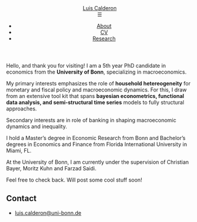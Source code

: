 <!-- <!DOCTYPE html> -->
<html lang="en">
<head>
  <meta charset="utf-8">
  <meta http-equiv="X-UA-Compatible" content="IE=edge">
  <meta name="viewport" content="width=device-width, initial-scale=1">
  <title>Luis Calderon</title>
  <meta name="generator" content="Jekyll v3.9.5" />
  <meta property="og:title" content="Luis Calderon" />
  <meta property="og:locale" content="en_US" />
  <meta name="description" content="Write an awesome description for your new site here." />
  <meta property="og:description" content="Write an awesome description for your new site here." />
  <link rel="canonical" href="http://localhost:4000/" />
  <meta property="og:url" content="http://localhost:4000/" />
  <meta property="og:site_name" content="Luis Calderon" />
  <meta property="og:type" content="website" />
  <meta name="twitter:card" content="summary" />
  <meta property="twitter:title" content="Luis Calderon" />
  <link rel="stylesheet" href="/assets/main.css">
  <link rel="stylesheet" href="/styles.css">
</head>
  <header class="site-header" role="banner">
    <div class="wrapper">
      <a class="site-title" rel="author" href="/">Luis Calderon</a>
      <nav class="site-nav">
        <div class="hamburger-menu" onclick="toggleMenu()">☰</div>
        <ul id="nav-links" class="hidden">
          <li><a class="page-link" href="/about/">About</a></li>
          <li><a class="page-link" href="/cv/">CV</a></li>
          <li><a class="page-link" href="/projects/">Research</a></li>
        </ul>
      </nav>
    </div>
  </header>
<body>

  <div class="tile-container"></div>

  <main class="page-content" aria-label="Content">
    <p>Hello, and thank you for visiting! I am a 5th year PhD candidate in economics from the <b>University of Bonn</b>, specializing in macroeconomics.</p>
    <p>My primary interests emphasizes the role of <b>household hetereogeneity</b> for monetary and fiscal policy and macroeconomic dynamics. For this, I draw from an extensive tool kit that spans <b>bayesian econometrics, functional data analysis, and semi-structural time series</b> models to fully structural approaches.</p>
    <p>Secondary interests are in role of banking in shaping macroeconomic dynamics and inequality. </p>
    <p>I hold a Master’s degree in Economic Research from Bonn and Bachelor’s degrees in Economics and Finance from Florida International University in Miami, FL.</p>
    <p>At the University of Bonn, I am currently under the supervision of Christian Bayer, Moritz Kuhn and Farzad Saidi.</p>
    <p>Feel free to check back. Will post some cool stuff soon!</p>
  </main>

  <footer>
    <h2 class="footer-heading">Contact</h2>
    <div class="footer-col-wrapper">
      <div class="footer-col footer-col-1">
        <ul class="contact-list">
          <li><a class="u-email" href="mailto:luis.calderon@uni-bonn.de">luis.calderon@uni-bonn.de</a></li>
        </ul>
      </div>
    </div>
  </footer>

  <script src="/script.js"></script>
</body>
</html>
